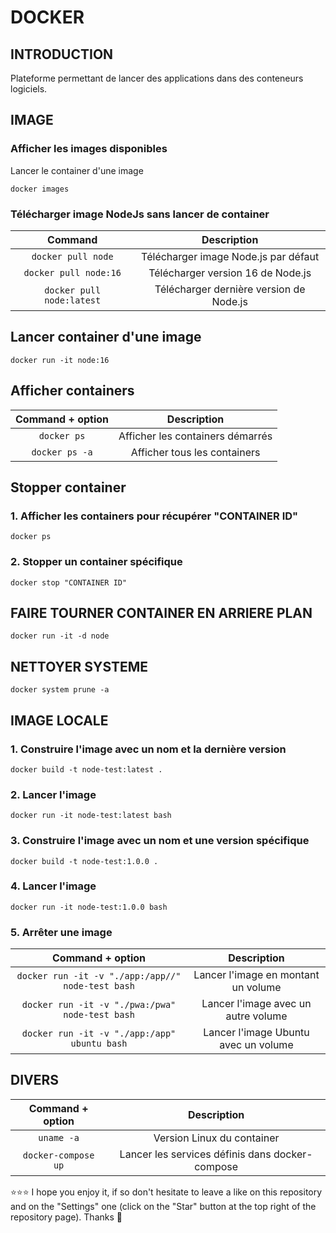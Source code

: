 # DOCKER
## INTRODUCTION
Plateforme permettant de lancer des applications dans des conteneurs logiciels.
## IMAGE
### Afficher les images disponibles
Lancer le container d'une image
```shell
docker images
```
### Télécharger image NodeJs sans lancer de container
| Command          | Description |
| :--------------: | :---------: |
|`docker pull node`|Télécharger image Node.js par défaut|
|`docker pull node:16`|Télécharger version 16 de Node.js|
|`docker pull node:latest`|Télécharger dernière version de Node.js|
## Lancer container d'une image
```shell
docker run -it node:16
```
## Afficher containers
| Command + option | Description |
| :--------------: | :---------: |
|`docker ps`|Afficher les containers démarrés|
|`docker ps -a`|Afficher tous les containers|
## Stopper container
### 1. Afficher les containers pour récupérer "CONTAINER ID"
```shell
docker ps
```
### 2. Stopper un container spécifique
```shell
docker stop "CONTAINER ID"
```
## FAIRE TOURNER CONTAINER EN ARRIERE PLAN
```shell
docker run -it -d node
```
## NETTOYER SYSTEME
```shell
docker system prune -a
```
## IMAGE LOCALE
### 1. Construire l'image avec un nom et la dernière version
```shell
docker build -t node-test:latest .
```
### 2. Lancer l'image
```shell
docker run -it node-test:latest bash
```
### 3. Construire l'image avec un nom et une version spécifique
```shell
docker build -t node-test:1.0.0 .
```
### 4. Lancer l'image
```shell
docker run -it node-test:1.0.0 bash
```
### 5. Arrêter une image
| Command + option | Description |
| :--------------: | :---------: |
|`docker run -it -v "./app:/app//" node-test bash`|Lancer l'image en montant un volume|
|`docker run -it -v "./pwa:/pwa" node-test bash`|Lancer l'image avec un autre volume|
|`docker run -it -v "./app:/app" ubuntu bash`|Lancer l'image Ubuntu avec un volume|
## DIVERS
| Command + option | Description |
| :--------------: | :---------: |
|`uname -a`|Version Linux du container|
|`docker-compose up`|	Lancer les services définis dans docker-compose|

⭐⭐⭐ I hope you enjoy it, if so don't hesitate to leave a like on this repository and on the "Settings" one (click on the "Star" button at the top right of the repository page). Thanks 🤗
